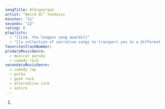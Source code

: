 ```yaml
---
songTitle: Albuquerque
artist: “Weird Al” Yankovic
minutes: "11"
seconds: "22"
rating: 8
playlists:
  - "[[LSA. the longass song awards]]"
  - "[[a collection of narrative songs to transport you to a different world]]"
favoritesTrackNumber:
primaryMusicGenre:
  - musical parody
  - comedy rock
secondaryMusicGenre:
  - comedy rap
  - polka
  - geek rock
  - alternative rock
  - satire
---
```

1. 